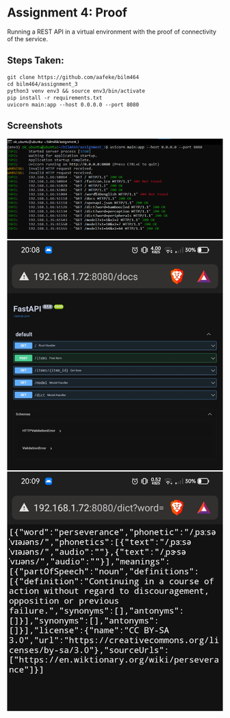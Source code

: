 # Assignment 4: Proof
Running a REST API in a virtual environment with the proof of connectivity of the service.

## Steps Taken:
```
git clone https://github.com/aafeke/bilm464
cd bilm464/assignment_3
python3 venv env3 && source env3/bin/activate
pip install -r requirements.txt
uvicorn main:app --host 0.0.0.0 --port 8080
```
## Screenshots
![Server log from the host machine SSH bash](img/1.png)
![/docs directory from an Android device](img/2.jpg)
![GET /dict?word=param endpoint from an Android device](img/3.jpg)